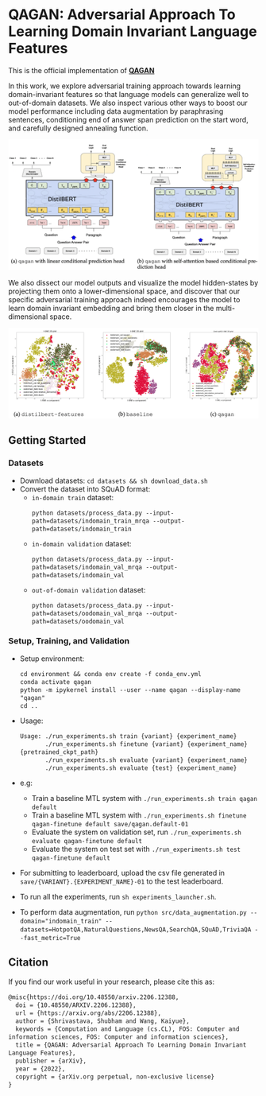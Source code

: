 # QAGAN: Adversarial Approach To Learning Domain Invariant Language Features

This is the official implementation of [**QAGAN**](https://arxiv.org/abs/2206.12388)

In this work, we explore adversarial training approach towards learning domain-invariant features so that language models can generalize well to out-of-domain datasets. We also inspect various other ways to boost our model performance including data augmentation by paraphrasing sentences, conditioning end of answer span prediction on the start word, and carefully designed annealing function.

![](media/qagan-variants.png)

We also dissect our model outputs and visualize the model hidden-states by projecting them onto a lower-dimensional space, and discover that our specific adversarial training approach indeed encourages the model to learn domain invariant embedding and bring them closer in the multi-dimensional space.

![](media/qagan-domain-gap.png)

## Getting Started

### Datasets

- Download datasets: `cd datasets && sh download_data.sh`  
- Convert the dataset into SQuAD format: 
    - `in-domain train` dataset: 
        ```/bin/sh
        python datasets/process_data.py --input-path=datasets/indomain_train_mrqa --output-path=datasets/indomain_train
        ```    
    - `in-domain validation` dataset: 
        ```/bin/sh
        python datasets/process_data.py --input-path=datasets/indomain_val_mrqa --output-path=datasets/indomain_val
        ```    
    - `out-of-domain validation` dataset: 
        ```/bin/sh
        python datasets/process_data.py --input-path=datasets/oodomain_val_mrqa --output-path=datasets/oodomain_val
        ```   

### Setup, Training, and Validation
- Setup environment:
  ```/bin/sh
  cd environment && conda env create -f conda_env.yml
  conda activate qagan
  python -m ipykernel install --user --name qagan --display-name "qagan"
  cd ..
  ```

- Usage: 
    ```/bin/sh
    Usage: ./run_experiments.sh train {variant} {experiment_name}
           ./run_experiments.sh finetune {variant} {experiment_name} {pretrained_ckpt_path}
           ./run_experiments.sh evaluate {variant} {experiment_name}
           ./run_experiments.sh evaluate {test} {experiment_name}
    ```
- e.g:
    - Train a baseline MTL system with `./run_experiments.sh train qagan default`
    - Train a baseline MTL system with `./run_experiments.sh finetune qagan-finetune default save/qagan.default-01`
    - Evaluate the system on validation set, run `./run_experiments.sh evaluate qagan-finetune default`
    - Evaluate the system on test set with `./run_experiments.sh test qagan-finetune default`
- For submitting to leaderboard, upload the csv file generated in `save/{VARIANT}.{EXPERIMENT_NAME}-01` to the test leaderboard.
- To run all the experiments, run `sh experiments_launcher.sh`.  
- To perform data augmentation, run `python src/data_augmentation.py --domain="indomain_train" --datasets=HotpotQA,NaturalQuestions,NewsQA,SearchQA,SQuAD,TriviaQA --fast_metric=True`

## Citation

If you find our work useful in your research, please cite this as:

```
@misc{https://doi.org/10.48550/arxiv.2206.12388,
  doi = {10.48550/ARXIV.2206.12388},
  url = {https://arxiv.org/abs/2206.12388},
  author = {Shrivastava, Shubham and Wang, Kaiyue},
  keywords = {Computation and Language (cs.CL), FOS: Computer and information sciences, FOS: Computer and information sciences},
  title = {QAGAN: Adversarial Approach To Learning Domain Invariant Language Features},
  publisher = {arXiv},
  year = {2022},
  copyright = {arXiv.org perpetual, non-exclusive license}
}
```
